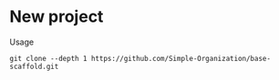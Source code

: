 # New project

Usage

```shell
git clone --depth 1 https://github.com/Simple-Organization/base-scaffold.git
```

